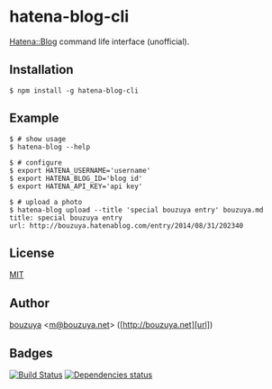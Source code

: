 # hatena-blog-cli

[Hatena::Blog][blog] command life interface (unofficial).

## Installation

    $ npm install -g hatena-blog-cli

## Example

    $ # show usage
    $ hatena-blog --help

    $ # configure
    $ export HATENA_USERNAME='username'
    $ export HATENA_BLOG_ID='blog id'
    $ export HATENA_API_KEY='api key'

    $ # upload a photo
    $ hatena-blog upload --title 'special bouzuya entry' bouzuya.md
    title: special bouzuya entry
    url: http://bouzuya.hatenablog.com/entry/2014/08/31/202340

## License

[MIT](LICENSE)

## Author

[bouzuya][user] &lt;[m@bouzuya.net][mail]&gt; ([http://bouzuya.net][url])

## Badges

[![Build Status][travis-badge]][travis]
[![Dependencies status][david-dm-badge]][david-dm]

[blog]: http://hatenablog.com/
[travis]: https://travis-ci.org/bouzuya/node-hatena-blog-cli
[travis-badge]: https://travis-ci.org/bouzuya/node-hatena-blog-cli.svg?branch=master
[david-dm]: https://david-dm.org/bouzuya/node-hatena-blog-cli
[david-dm-badge]: https://david-dm.org/bouzuya/node-hatena-blog-cli.png
[user]: https://github.com/bouzuya
[mail]: mailto:m@bouzuya.net
[url]: http://bouzuya.net
